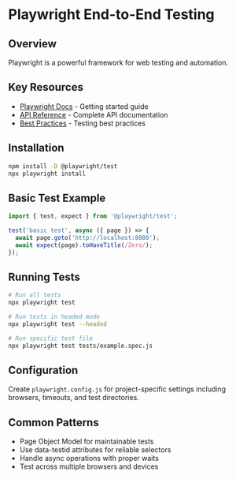# Playwright End-to-End Testing

## Overview
Playwright is a powerful framework for web testing and automation.

## Key Resources
- [Playwright Docs](https://playwright.dev/docs/intro) - Getting started guide
- [API Reference](https://playwright.dev/docs/api/class-playwright) - Complete API documentation
- [Best Practices](https://playwright.dev/docs/best-practices) - Testing best practices

## Installation
```bash
npm install -D @playwright/test
npx playwright install
```

## Basic Test Example
```javascript
import { test, expect } from '@playwright/test';

test('basic test', async ({ page }) => {
  await page.goto('http://localhost:8080');
  await expect(page).toHaveTitle(/Zero/);
});
```

## Running Tests
```bash
# Run all tests
npx playwright test

# Run tests in headed mode
npx playwright test --headed

# Run specific test file
npx playwright test tests/example.spec.js
```

## Configuration
Create `playwright.config.js` for project-specific settings including browsers, timeouts, and test directories.

## Common Patterns
- Page Object Model for maintainable tests
- Use data-testid attributes for reliable selectors
- Handle async operations with proper waits
- Test across multiple browsers and devices